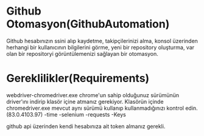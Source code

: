 # Github Otomasyon(GithubAutomation)

Github hesabınızın ssini alıp kaydetme, takipçilerinizi alma, konsol üzerinden herhangi bir kullanıcının bilgilerini görme, yeni bir repository oluşturma, var olan bir repositoryi görüntülemenizi sağlayan bir otomasyon.

# Gereklilikler(Requirements)

webdriver-chromedriver.exe  chrome'un sahip olduğunuz sürümünün driver'ını indirip klasör içine atmanız gerekiyor. Klasörün içinde chromedriver.exe mevcut aynı sürümü kullanıp kullanmadığınızı kontrol edin.(83.0.4103.97)
-time
-selenium
-requests
-Keys

github api üzerinden kendi hesabınıza ait token almanız gerekli.
